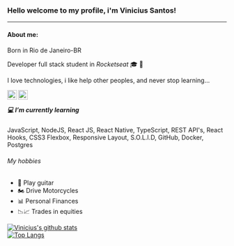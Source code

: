 ### Hello welcome to my profile, i'm Vinicius Santos!

<hr>

<h4> About me: </h4> 
<p> Born in Rio de Janeiro-BR <p> 
<p> Developer full stack student in <em>Rocketseat</em> 🎓 🚀</p> 
<p>I love technologies, i like help other peoples, and never stop learning... <p/>

<p>
<a href="https://www.linkedin.com/in/vinicius-s-santos/">
  <img align="left" alt="Vinicius Santos LinkdeIN" width="22px" src="https://cdn.jsdelivr.net/npm/simple-icons@v3/icons/linkedin.svg" />
</a>

<a href="https://twitter.com/v_silva_santos">
  <img align="left" alt="Vinicius Santos Twitter" width="22px" src="https://cdn.jsdelivr.net/npm/simple-icons@v3/icons/twitter.svg" />
</a>
<p/>
</br>
<h5> 💻 I’m currently learning</h5>
<p>JavaScript, NodeJS, React JS, React Native, TypeScript, REST API's, React Hooks, CSS3 Flexbox, Responsive Layout, S.O.L.I.D, GitHub, Docker, Postgres</p>

###### My hobbies 

- 🎸 Play guitar
- 🏍️ Drive Motorcycles
- 📊 Personal Finances
- 📉📈 Trades in equities

[![Vinicius's github stats](https://github-readme-stats.vercel.app/api?username=vinicius-vph&show_icons=true&theme=dark )](https://github.com/vinicius-vph/github-readme-stats)
</br>[![Top Langs](https://github-readme-stats.vercel.app/api/top-langs/?username=vinicius-vph&layout=compact&theme=dark)](https://github.com/vinicius-vph/github-readme-stats)

<!--
**vinicius-vph/vinicius-vph** is a ✨ _special_ ✨ repository because its `README.md` (this file) appears on your GitHub profile.

Here are some ideas to get you started:

- 🔭 I’m currently working on ...
- 🌱 I’m currently learning ...
- 👯 I’m looking to collaborate on ...
- 🤔 I’m looking for help with ...
- 💬 Ask me about ...
- 📫 How to reach me: ...
- 😄 Pronouns: ...
- ⚡ Fun fact: ...
-->
